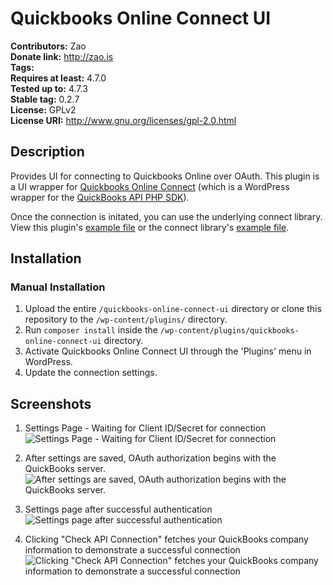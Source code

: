# Quickbooks Online Connect UI #
**Contributors:**      Zao  
**Donate link:**       http://zao.is  
**Tags:**  
**Requires at least:** 4.7.0  
**Tested up to:**      4.7.3  
**Stable tag:**        0.2.7  
**License:**           GPLv2  
**License URI:**       http://www.gnu.org/licenses/gpl-2.0.html  

## Description

Provides UI for connecting to Quickbooks Online over OAuth. This plugin is a UI wrapper for [Quickbooks Online Connect](https://github.com/zao-web/qbo-connect) (which is a WordPress wrapper for the [QuickBooks API PHP SDK](https://github.com/intuit/QuickBooks-V3-PHP-SDK/)).

Once the connection is initated, you can use the underlying connect library. View this plugin's [example file](https://github.com/zao-web/quickbooks-online-connect-ui/blob/master/example.php) or the connect library's [example file](https://github.com/zao-web/quickbooks-online-connect/blob/master/example.php).

## Installation

### Manual Installation

1. Upload the entire `/quickbooks-online-connect-ui` directory or clone this repository to the `/wp-content/plugins/` directory.
2. Run `composer install` inside the `/wp-content/plugins/quickbooks-online-connect-ui` directory.
3. Activate Quickbooks Online Connect UI through the 'Plugins' menu in WordPress.
4. Update the connection settings.

## Screenshots

1. Settings Page - Waiting for Client ID/Secret for connection
![Settings Page - Waiting for Client ID/Secret for connection](https://raw.githubusercontent.com/zao-web/quickbooks-online-connect-ui/master/waiting-for-connection.png)

2. After settings are saved, OAuth authorization begins with the QuickBooks server.
![After settings are saved, OAuth authorization begins with the QuickBooks server.](https://raw.githubusercontent.com/zao-web/quickbooks-online-connect-ui/master/authorizing.png)

3. Settings page after successful authentication
![Settings page after successful authentication](https://raw.githubusercontent.com/zao-web/quickbooks-online-connect-ui/master/connected.png)

4. Clicking "Check API Connection" fetches your QuickBooks company information to demonstrate a successful connection
![Clicking "Check API Connection" fetches your QuickBooks company information to demonstrate a successful connection](https://raw.githubusercontent.com/zao-web/quickbooks-online-connect-ui/master/check-api-connection.png)

